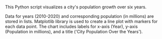 This Python script visualizes a city's population growth over six years.

Data for years (2010-2020) and corresponding population (in millions) are stored in lists.
Matplotlib library is used to create a line plot with markers for each data point.
The chart includes labels for x-axis (Year), y-axis (Population in millions), and a title ('City Population Over the Years').
